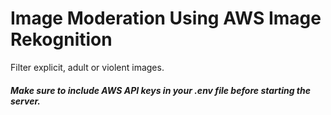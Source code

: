 # Image Moderation Using AWS Image Rekognition

Filter explicit, adult or violent images.

##### Make sure to include AWS API keys in your .env file before starting the server.
